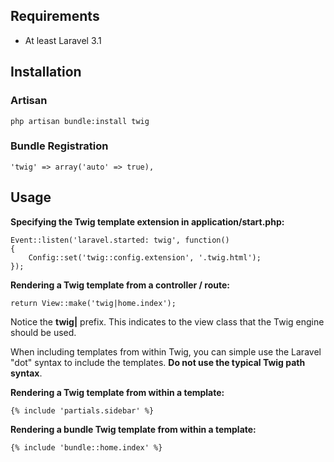 ## Requirements

- At least Laravel 3.1

## Installation

### Artisan

	php artisan bundle:install twig

### Bundle Registration

	'twig' => array('auto' => true),

## Usage

**Specifying the Twig template extension in application/start.php:**

	Event::listen('laravel.started: twig', function()
	{
		Config::set('twig::config.extension', '.twig.html');
	});

**Rendering a Twig template from a controller / route:**

	return View::make('twig|home.index');

Notice the **twig|** prefix. This indicates to the view class that the Twig engine should be used.

When including templates from within Twig, you can simple use the Laravel "dot" syntax to include the templates. **Do not use the typical Twig path syntax**.

**Rendering a Twig template from within a template:**

	{% include 'partials.sidebar' %}

**Rendering a bundle Twig template from within a template:**

	{% include 'bundle::home.index' %}